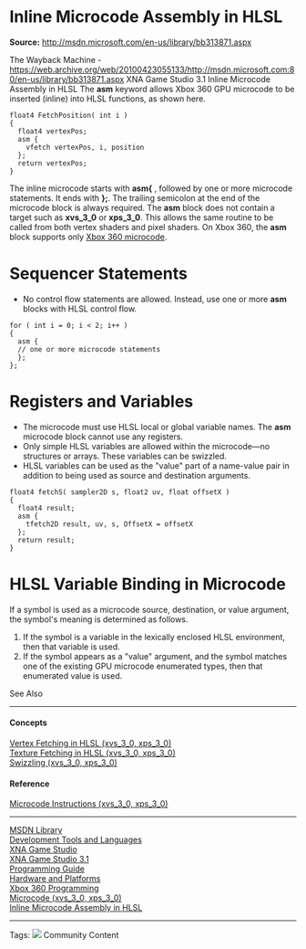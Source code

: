 # Inline Microcode Assembly in HLSL

**Source:** http://msdn.microsoft.com/en-us/library/bb313871.aspx

The Wayback Machine - https://web.archive.org/web/20100423055133/http://msdn.microsoft.com:80/en-us/library/bb313871.aspx
XNA Game Studio 3.1
Inline Microcode Assembly in HLSL
The **asm** keyword allows Xbox 360 GPU microcode to be inserted (inline) into HLSL functions, as shown here. 
```
float4 FetchPosition( int i )
{
  float4 vertexPos;
  asm {
    vfetch vertexPos, i, position
  };
  return vertexPos;
}  
```

The inline microcode starts with **asm{** , followed by one or more microcode statements. It ends with **};**. The trailing semicolon at the end of the microcode block is always required.
The **asm** block does not contain a target such as **xvs_3_0** or **xps_3_0**. This allows the same routine to be called from both vertex shaders and pixel shaders. On Xbox 360, the **asm** block supports only [Xbox 360 microcode](https://web.archive.org/web/20100423055133/http://msdn.microsoft.com/en-us/library/bb313877.aspx).
# Sequencer Statements
  * No control flow statements are allowed. Instead, use one or more **asm** blocks with HLSL control flow.
```
for ( int i = 0; i < 2; i++ )
{
  asm {
  // one or more microcode statements
  };
};        
```



# Registers and Variables
  * The microcode must use HLSL local or global variable names. The **asm** microcode block cannot use any registers.
  * Only simple HLSL variables are allowed within the microcode—no structures or arrays. These variables can be swizzled.
  * HLSL variables can be used as the "value" part of a name-value pair in addition to being used as source and destination arguments.
```
float4 fetchS( sampler2D s, float2 uv, float offsetX )
{
  float4 result;
  asm {
    tfetch2D result, uv, s, OffsetX = offsetX
  };
  return result;
}        
```



# HLSL Variable Binding in Microcode
If a symbol is used as a microcode source, destination, or value argument, the symbol's meaning is determined as follows.
  1. If the symbol is a variable in the lexically enclosed HLSL environment, then that variable is used.
  2. If the symbol appears as a "value" argument, and the symbol matches one of the existing GPU microcode enumerated types, then that enumerated value is used.


See Also
* * *
#### Concepts
[Vertex Fetching in HLSL (xvs_3_0, xps_3_0)](https://web.archive.org/web/20100423055133/http://msdn.microsoft.com/en-us/library/bb313874.aspx)  
[Texture Fetching in HLSL (xvs_3_0, xps_3_0)](https://web.archive.org/web/20100423055133/http://msdn.microsoft.com/en-us/library/bb313873.aspx)  
[Swizzling (xvs_3_0, xps_3_0)](https://web.archive.org/web/20100423055133/http://msdn.microsoft.com/en-us/library/bb313962.aspx)  

#### Reference
[Microcode Instructions (xvs_3_0, xps_3_0)](https://web.archive.org/web/20100423055133/http://msdn.microsoft.com/en-us/library/bb313961.aspx)  

* * *
  
[MSDN Library](https://web.archive.org/web/20100423055133/http://msdn.microsoft.com/en-us/library/ms123401.aspx)  
[Development Tools and Languages](https://web.archive.org/web/20100423055133/http://msdn.microsoft.com/en-us/library/aa187916.aspx)  
[XNA Game Studio](https://web.archive.org/web/20100423055133/http://msdn.microsoft.com/en-us/library/aa468128.aspx)  
[XNA Game Studio 3.1](https://web.archive.org/web/20100423055133/http://msdn.microsoft.com/en-us/library/bb200104.aspx)  
[Programming Guide](https://web.archive.org/web/20100423055133/http://msdn.microsoft.com/en-us/library/bb198548.aspx)  
[Hardware and Platforms](https://web.archive.org/web/20100423055133/http://msdn.microsoft.com/en-us/library/bb975657.aspx)  
[Xbox 360 Programming](https://web.archive.org/web/20100423055133/http://msdn.microsoft.com/en-us/library/bb417501.aspx)  
[Microcode (xvs_3_0, xps_3_0)](https://web.archive.org/web/20100423055133/http://msdn.microsoft.com/en-us/library/bb313877.aspx)  
[Inline Microcode Assembly in HLSL](https://web.archive.org/web/20100423055133/http://msdn.microsoft.com/en-us/library/bb313871.aspx)
* * *
Tags: 
![](https://web.archive.org/web/20100423055133im_/http://i.msdn.microsoft.com/Global/Images/wiki.gif)
Community Content
